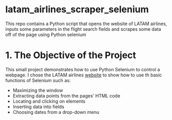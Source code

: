 # latam_airlines_scraper_selenium
This repo contains a Python script that opens the website of LATAM airlines, inputs some parameters in the flight search fields and scrapes some data off of the page using Python selenium

# 1. The Objective of the Project
This small project demonstrates how to use Python Selenium to control a webpage. I chose the LATAM airlines [website](https://www.latamairlines.com/us/en) to show how to use th basic functions of Selenium such as:
- Maximizing the window
- Extracting data points from the pages' HTML code
- Locating and clicking on elements
- Inserting data into fields
- Choosing dates from a drop-down menu
